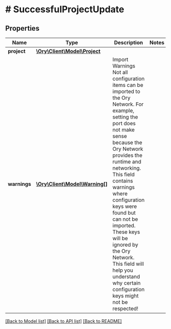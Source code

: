 # # SuccessfulProjectUpdate

## Properties

Name | Type | Description | Notes
------------ | ------------- | ------------- | -------------
**project** | [**\Ory\Client\Model\Project**](Project.md) |  |
**warnings** | [**\Ory\Client\Model\Warning[]**](Warning.md) | Import Warnings  Not all configuration items can be imported to the Ory Network. For example, setting the port does not make sense because the Ory Network provides the runtime and networking.  This field contains warnings where configuration keys were found but can not be imported. These keys will be ignored by the Ory Network. This field will help you understand why certain configuration keys might not be respected! |

[[Back to Model list]](../../README.md#models) [[Back to API list]](../../README.md#endpoints) [[Back to README]](../../README.md)
